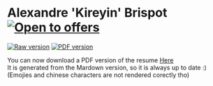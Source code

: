 # Alexandre 'Kireyin' Brispot [![Open to offers](https://img.shields.io/badge/Open%20to%20offers-yes-1abc9c.svg)](#)

[![Raw version](https://img.shields.io/badge/Raw%20version-Read-FF6B6B.svg)](resume/resume.md)
[![PDF version](https://img.shields.io/badge/PDF%20version-Download-A09BE7.svg)](https://github.com/Kireyin/Resume/raw/master/resume/resume.pdf)

You can now download a PDF version of the resume [Here](https://github.com/Kireyin/Resume/raw/master/resume/resume.pdf)</br>
It is generated from the Mardown version, so it is always up to date :) (Emojies and chinese characters are not rendered corectly tho)
